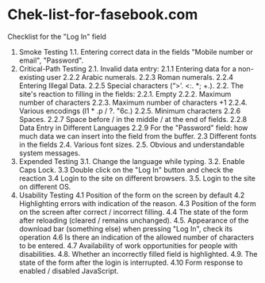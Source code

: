 # Chek-list-for-fasebook.com
Checklist for the "Log In" field
1. Smoke Testing
                                             1.1. Entering correct data in the fields "Mobile number or email", "Password".
2. Critical-Path Testing
2.1. Invalid data entry:
                 2.1.1 Entering data for a non-existing user
                 2.2.2 Arabic numerals.
                 2.2.3 Roman numerals.
                 2.2.4 Entering Illegal Data.
                 2.2.5 Special characters (“>’. <\:. *; +.).
2.2. The site's reaction to filling in the fields:
                 2.2.1. Empty
                 2.2.2. Maximum number of characters
                 2.2.3. Maximum number of characters +1
                 2.2.4. Various encodings (l1 * .p / ?. "6c.)
                 2.2.5. Minimum characters
                2.2.6 Spaces.
                2.2.7 Space before / in the middle / at the end of fields.
                2.2.8 Data Entry in Different Languages
                2.2.9 For the "Password" field: how much data we can insert into the field from the buffer.
2.3 Different fonts in the fields
2.4. Various font sizes.
2.5. Obvious and understandable system messages.
 3. Expended Testing
3.1. Change the language while typing.
3.2. Enable Caps Lock.
3.3 Double click on the "Log In" button and check the reaction
3.4 Login to the site on different browsers.
3.5. Login to the site on different OS.
4. Usability Testing
4.1 Position of the form on the screen by default
4.2 Highlighting errors with indication of the reason.
4.3 Position of the form on the screen after correct / incorrect filling.
4.4 The state of the form after reloading (cleared / remains unchanged).
4.5. Appearance of the download bar (something else) when pressing "Log In", check its operation
4.6 Is there an indication of the allowed number of characters to be entered.
4.7 Availability of work opportunities for people with disabilities.
4.8. Whether an incorrectly filled field is highlighted.
4.9. The state of the form after the login is interrupted.
4.10 Form response to enabled / disabled JavaScript.	
